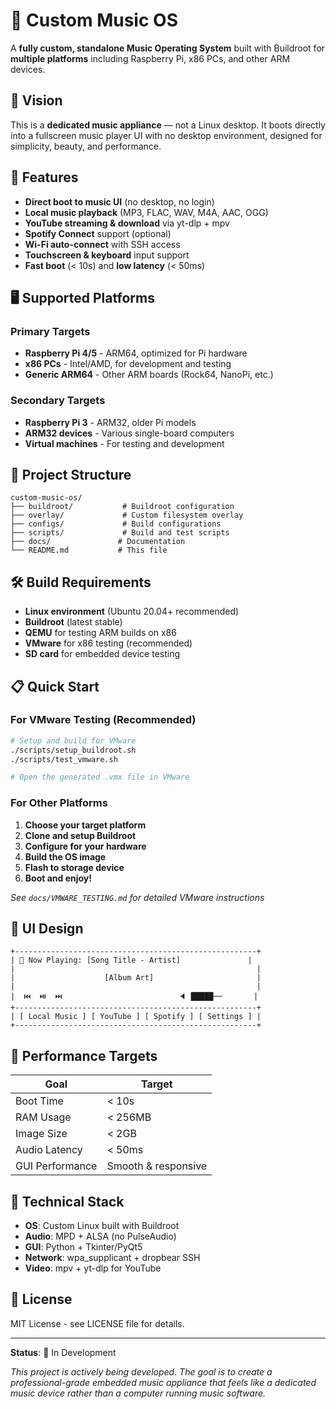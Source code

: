 # 🎵 Custom Music OS

A **fully custom, standalone Music Operating System** built with Buildroot for **multiple platforms** including Raspberry Pi, x86 PCs, and other ARM devices.

## 🎯 Vision

This is a **dedicated music appliance** — not a Linux desktop. It boots directly into a fullscreen music player UI with no desktop environment, designed for simplicity, beauty, and performance.

## 🚀 Features

- **Direct boot to music UI** (no desktop, no login)
- **Local music playback** (MP3, FLAC, WAV, M4A, AAC, OGG)
- **YouTube streaming & download** via yt-dlp + mpv
- **Spotify Connect** support (optional)
- **Wi-Fi auto-connect** with SSH access
- **Touchscreen & keyboard** input support
- **Fast boot** (< 10s) and **low latency** (< 50ms)

## 🖥️ Supported Platforms

### **Primary Targets**
- **Raspberry Pi 4/5** - ARM64, optimized for Pi hardware
- **x86 PCs** - Intel/AMD, for development and testing
- **Generic ARM64** - Other ARM boards (Rock64, NanoPi, etc.)

### **Secondary Targets**
- **Raspberry Pi 3** - ARM32, older Pi models
- **ARM32 devices** - Various single-board computers
- **Virtual machines** - For testing and development

## 📁 Project Structure

```
custom-music-os/
├── buildroot/           # Buildroot configuration
├── overlay/             # Custom filesystem overlay
├── configs/             # Build configurations
├── scripts/             # Build and test scripts
├── docs/               # Documentation
└── README.md           # This file
```

## 🛠️ Build Requirements

- **Linux environment** (Ubuntu 20.04+ recommended)
- **Buildroot** (latest stable)
- **QEMU** for testing ARM builds on x86
- **VMware** for x86 testing (recommended)
- **SD card** for embedded device testing

## 📋 Quick Start

### For VMware Testing (Recommended)
```bash
# Setup and build for VMware
./scripts/setup_buildroot.sh
./scripts/test_vmware.sh

# Open the generated .vmx file in VMware
```

### For Other Platforms
1. **Choose your target platform**
2. **Clone and setup Buildroot**
3. **Configure for your hardware**
4. **Build the OS image**
5. **Flash to storage device**
6. **Boot and enjoy!**

*See `docs/VMWARE_TESTING.md` for detailed VMware instructions*

## 🎨 UI Design

```
+------------------------------------------------------+
| 🎵 Now Playing: [Song Title - Artist]               |
|                                                      |
|                    [Album Art]                       |
|                                                      |
|  ⏮️  ⏯️  ⏭️                          🔈 █████──       |
+------------------------------------------------------+
| [ Local Music ] [ YouTube ] [ Spotify ] [ Settings ] |
+------------------------------------------------------+
```

## 🎯 Performance Targets

| Goal              | Target                        |
|-------------------|-------------------------------|
| Boot Time         | < 10s                         |
| RAM Usage         | < 256MB                       |
| Image Size        | < 2GB                         |
| Audio Latency     | < 50ms                        |
| GUI Performance   | Smooth & responsive           |

## 🔧 Technical Stack

- **OS**: Custom Linux built with Buildroot
- **Audio**: MPD + ALSA (no PulseAudio)
- **GUI**: Python + Tkinter/PyQt5
- **Network**: wpa_supplicant + dropbear SSH
- **Video**: mpv + yt-dlp for YouTube

## 📝 License

MIT License - see LICENSE file for details.

---

**Status**: 🚧 In Development

*This project is actively being developed. The goal is to create a professional-grade embedded music appliance that feels like a dedicated music device rather than a computer running music software.* 